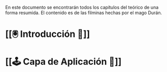 En este documento se encontrarán todos los capítulos del teórico de una forma resumida.
El contenido es de las filminas hechas por el mago Durán.

# [[🖲️ Introducción 🧸]]
# [[🕹️ Capa de Aplicación 🧩]]
